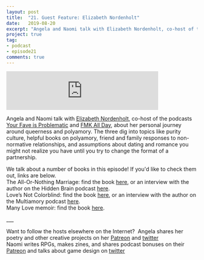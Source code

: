 ```yaml
---
layout: post
title:  "21. Guest Feature: Elizabeth Nordenholt"
date:   2019-08-20
excerpt: "Angela and Naomi talk with Elizabeth Nordenholt, co-host of the podcasts Your Fave is Problematic and FMK All Day, about her personal journey around queerness and polyamory."
project: true
tag:
- podcast 
- episode21
comments: true
---
```

<iframe src="https://anchor.fm/queerly-yours/embed/episodes/21--Guest-Feature-Elizabeth-Nordenholt-e51ipv" height="102px" width="400px" frameborder="0" scrolling="no"></iframe>
<p>Angela and Naomi talk with <a href="https://twitter.com/theloveliestliz">Elizabeth Nordenholt</a>, co-host of the podcasts <a href="https://twitter.com/podcastYFIP">Your Fave is Problematic</a> and <a href="https://twitter.com/FMKAllDayPod">FMK All Day</a>, about her personal journey around queerness and polyamory. The three dig into topics like purity culture, helpful books on polyamory, friend and family responses to non-normative relationships, and assumptions about dating and romance you might not realize you have until you try to change the format of a partnership.</p>
<p>We talk about a number of books in this episode! If you'd like to check them out, links are below.<br>
The All-Or-Nothing Marriage: find the book <a href="https://elifinkel.com/allornothingmarriage">here</a>, or an interview with the author on the Hidden Brain podcast <a href="https://www.npr.org/2018/02/12/584531641/when-did-marriage-become-so-hard">here</a>.<br>
Love’s Not Colorblind: find the book <a href="https://thorntreepress.com/loves-not-color-blind/">here</a>, or an interview with the author on the Multiamory podcast <a href="https://www.multiamory.com/podcast/161-kevin-patterson">here</a>.<br>
Many Love memoir: find the book <a href="http://www.sophielucidojohnson.com/manylove">here</a>.</p>
<p>___</p>
<p>Want to follow the hosts elsewhere on the Internet?  Angela shares her poetry and other creative projects on her <a href="https://anchor.fm/dashboard/episode/www.patreon.com/philosofemme">Patreon</a> and <a href="https://anchor.fm/dashboard/episode/twitter.com/Phoenix24Femme">twitter</a><br>
Naomi writes RPGs, makes zines, and shares podcast bonuses on their <a href="https://anchor.fm/dashboard/episode/www.patreon.com/adanarama">Patreon</a> and talks about game design on <a href="https://anchor.fm/dashboard/episode/twitter.com/adanarama">twitter</a></p>
